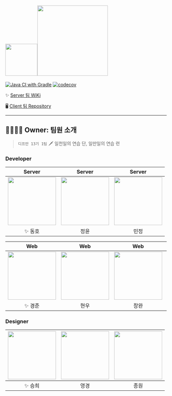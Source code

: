 # <img src='https://github.com/depromeet/jalingobi-server/assets/97580782/575b1ca4-a811-4bc6-b9d4-3677c2eb322d' width='100px'><img src='https://github.com/depromeet/jalingobi-server/assets/97580782/bd305d44-6589-4fb5-bcd4-81f389667354' width='220px'> 


[![Java CI with Gradle](https://github.com/depromeet/13th-1team-backend/actions/workflows/ci.yml/badge.svg)](https://github.com/depromeet/13th-1team-backend/actions/workflows/ci.yml)
[![codecov](https://codecov.io/gh/depromeet/jalingobi-server/branch/dev/graph/badge.svg?token=B69BV6TYNQ)](https://codecov.io/gh/depromeet/jalingobi-server)

✨ [Server 팀 WiKi](https://github.com/depromeet/13th-1team-backend/wiki)

🖥️ [Client 팀 Repository](https://github.com/depromeet/13th-1th-frontend)

---

## 👨‍👩‍👧‍👦 Owner: 팀원 소개

> `디프만 13기 1팀` 🗡️ 일천일의 연습 단, 일만일의 연습 련

### Developer

|                                        Server                                         |                                              Server                                               |                                              Server                                               | 
|:-------------------------------------------------------------------------------------:|:-------------------------------------------------------------------------------------------------:|:-------------------------------------------------------------------------------------------------:|
| [<img src="https://github.com/jjddhh.png" width="150px"/>](https://github.com/jjddhh) | [<img src="https://github.com/ParkJungYoon.png" width="150px"/>](https://github.com/ParkJungYoon) | [<img src="https://github.com/likelasttime.png" width="150px"/>](https://github.com/likelasttime) |
|                                         ✨ 동호                                          |                                                정윤                                                 |                                                민정                                                 |

|                                             Web                                             |                                              Web                                              |                                          Web                                          |                                          Web                                          |
|:-------------------------------------------------------------------------------------------:|:---------------------------------------------------------------------------------------------:|:-------------------------------------------------------------------------------------:|:-------------------------------------------------------------------------------------:|
| [<img src="https://github.com/Jay-WKJun.png" width="150px"/>](https://github.com/Jay-WKJun) | [<img src="https://github.com/Na-hyunwoo.png" width="150px"/>](https://github.com/Na-hyunwoo) | [<img src="https://github.com/WooWan.png" width="150px"/>](https://github.com/WooWan) | [<img src="https://github.com/seonjl.png" width="150px"/>](https://github.com/seonjl) |
|                                            ✨ 경준                                             |                                              현우                                               |                                          창완                                           |                                          진선                                           |

### Designer

| [<img src="https://mir-s3-cdn-cf.behance.net/user/115/2c7048147400357.63b53ea36140d.png" width="150px"/>](https://www.behance.net/kb1658280b) | [<img src="https://mir-s3-cdn-cf.behance.net/user/115/e16f49228245955.5ffbdd3c6d377.jpg" width="150px"/>](https://www.behance.net/katelindadc1ff/moodboards) | [<img src="https://a5.behance.net/6c3f668cb6aafa678b066d18691584638897c4df/img/profile/no-image-115.png?cb=264615658" width="150px"/>](https://www.behance.net/jong__jong) |
|:---------------------------------------------------------------------------------------------------------------------------------------------:|:------------------------------------------------------------------------------------------------------------------------------------------------------------:|:--------------------------------------------------------------------------------------------------------------------------------------------------------------------------:|
|                                                                     ✨ 승희                                                                      |                                                                              영경                                                                              |                                                                                     종원                                                                                     |
